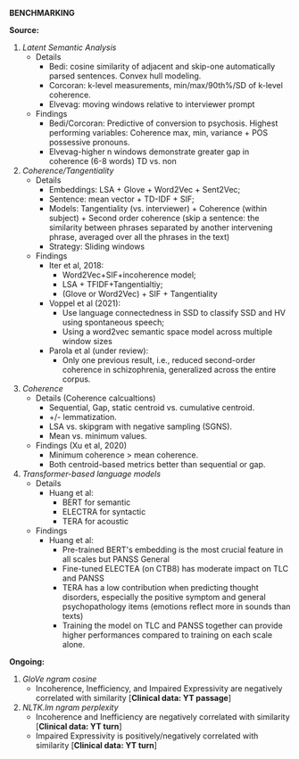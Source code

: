 **BENCHMARKING**

**Source:**

1. _Latent Semantic Analysis_
    - Details
      - Bedi: cosine similarity of adjacent and skip-one automatically parsed sentences. Convex hull modeling. 
      - Corcoran: k-level measurements, min/max/90th%/SD of k-level coherence. 
      - Elvevag: moving windows relative to interviewer prompt
    - Findings
      - Bedi/Corcoran: Predictive of conversion to psychosis. Highest performing variables: Coherence max, min, variance + POS possessive pronouns. 
      - Elvevag-higher n windows demonstrate greater gap in coherence (6-8 words) TD vs. non
2. _Coherence/Tangentiality_
    - Details
      - Embeddings: LSA + Glove + Word2Vec + Sent2Vec; 
      - Sentence: mean vector + TD-IDF + SIF; 
      - Models: Tangentiality (vs. interviewer) + Coherence (within subject) + Second order coherence (skip a sentence: the similarity between phrases separated by another intervening phrase, averaged over all the phrases in the text)
      - Strategy: Sliding windows 
    - Findings 
      - Iter et al, 2018:
        - Word2Vec+SIF+incoherence model; 
        - LSA + TFIDF+Tangentialtiy; 
        - (Glove or Word2Vec) + SIF + Tangentiality
      - Voppel et al (2021): 
        - Use language connectedness in SSD to classify SSD and HV using spontaneous speech;
        - Using a word2vec semantic space model across multiple window sizes 
      - Parola et al (under review):
        - Only one previous result, i.e., reduced second-order coherence in schizophrenia, generalized across the entire corpus.
3. _Coherence_
    - Details (Coherence calcualtions)
      - Sequential, Gap, static centroid vs. cumulative centroid. 
      - +/- lemmatization. 
      - LSA vs. skipgram with negative sampling (SGNS). 
      - Mean vs. minimum values.
    - Findings (Xu et al, 2020)
      - Minimum coherence > mean coherence. 
      - Both centroid-based metrics better than sequential or gap. 
4. _Transformer-based language models_
    - Details
      - Huang et al:
        - BERT for semantic 
        - ELECTRA for syntactic
        - TERA for acoustic
    - Findings
      - Huang et al:
        - Pre-trained BERT's embedding is the most crucial feature in all scales but PANSS General
        - Fine-tuned ELECTEA (on CTB8) has moderate impact on TLC and PANSS
        - TERA has a low contribution when predicting thought disorders, especially the positive symptom and general psychopathology items (emotions reflect more in sounds than texts)
        - Training the model on TLC and PANSS together can provide higher performances compared to training on each scale alone. 
 
**Ongoing:**

1. _GloVe ngram cosine_
    - Incoherence, Inefficiency, and Impaired Expressivity are negatively correlated with similarity [**Clinical data: YT passage**]
2. _NLTK.lm ngram perplexity_
    - Incoherence and Inefficiency are negatively correlated with similarity [**Clinical data: YT turn**]
    - Impaired Expressivity is positively/negatively correlated with similarity [**Clinical data: YT turn**]

    
    
